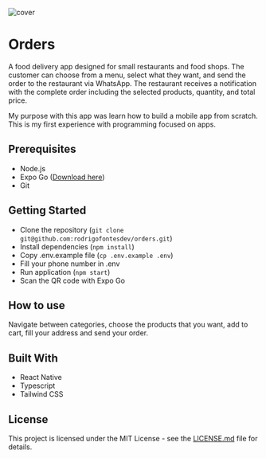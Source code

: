 ![cover](https://github.com/rodrigofontesdev/orders/assets/17281370/adb25f6a-2e7b-4022-aa18-85b63dae876f)

# Orders

A food delivery app designed for small restaurants and food shops. The customer can choose from a menu, select what they want, and send the order to the restaurant via WhatsApp. The restaurant receives a notification with the complete order including the selected products, quantity, and total price.

My purpose with this app was learn how to build a mobile app from scratch. This is my first experience with programming focused on apps.

## Prerequisites

- Node.js
- Expo Go ([Download here](https://expo.dev/client))
- Git

## Getting Started

- Clone the repository (`git clone git@github.com:rodrigofontesdev/orders.git`)
- Install dependencies (`npm install`)
- Copy .env.example file (`cp .env.example .env`)
- Fill your phone number in .env
- Run application (`npm start`)
- Scan the QR code with Expo Go

## How to use

Navigate between categories, choose the products that you want, add to cart, fill your address and send your order.

## Built With

- React Native
- Typescript
- Tailwind CSS

## License

This project is licensed under the MIT License - see the [LICENSE.md](https://github.com/rodrigofontesdev/orders/blob/main/LICENSE.md) file for details.
